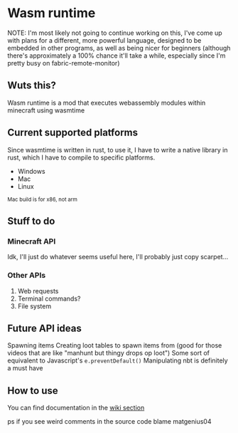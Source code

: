 # Wasm runtime
NOTE: I'm most likely not going to continue working on this, I've come up with plans for a different, more powerful language, designed to be embedded in other programs, as well as being nicer for beginners (although there's approximately a 100% chance it'll take a while, especially since I'm pretty busy on fabric-remote-monitor)

## Wuts this?
Wasm runtime is a mod that executes webassembly modules within minecraft using wasmtime

## Current supported platforms
Since wasmtime is written in rust, to use it, I have to write a native library in rust, which I have to compile to specific platforms.

* Windows
* Mac
* Linux

<sub>Mac build is for x86, not arm</sub>

## Stuff to do
### Minecraft API
Idk, I'll just do whatever seems useful here, I'll probably just copy scarpet...
### Other APIs
1. Web requests
2. Terminal commands?
3. File system

## Future API ideas
Spawning items
Creating loot tables to spawn items from (good for those videos that are like "manhunt but thingy drops op loot")
Some sort of equivalent to Javascript's `e.preventDefault()`
Manipulating nbt is definitely a must have

## How to use
You can find documentation in the [wiki section](https://github.com/Xendergo/Minecraft-wasm-runtime/wiki)

ps if you see weird comments in the source code blame matgenius04
